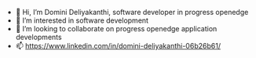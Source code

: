 - 👋 Hi, I’m Domini Deliyakanthi, software developer in progress openedge
- 👀 I’m interested in software development
- 💞️ I’m looking to collaborate on progress openedge application developments
- 📫 https://www.linkedin.com/in/domini-deliyakanthi-06b26b61/

<!---
DominiDeliya/DominiDeliya is a ✨ special ✨ repository because its `README.md` (this file) appears on your GitHub profile.
You can click the Preview link to take a look at your changes.
--->

